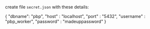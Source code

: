 create file `secret.json` with these details:

{
    "dbname": "pbp",
    "host" : "localhost",
    "port" : "5432",
    "username" : "pbp_worker",
    "password" : "madeuppassword"
}